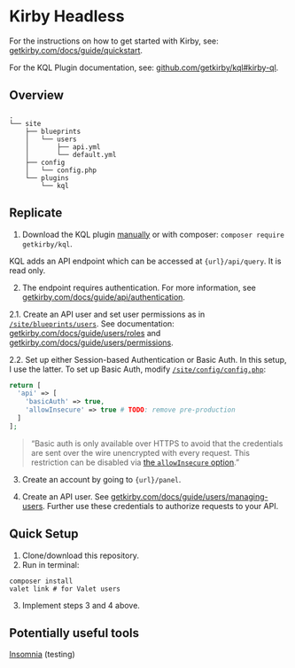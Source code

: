 # Kirby Headless

For the instructions on how to get started with Kirby, see: [getkirby.com/docs/guide/quickstart](https://getkirby.com/docs/guide/quickstart).

For the KQL Plugin documentation, see: [github.com/getkirby/kql#kirby-ql](https://github.com/getkirby/kql#kirby-ql).

## Overview

```
.
└── site
    ├── blueprints
    │   └── users
    │       ├── api.yml
    │       └── default.yml
    ├── config
    │   └── config.php
    └── plugins
        └── kql
```

## Replicate

1. Download the KQL plugin [manually](https://github.com/getkirby/kql/releases) or with composer: `composer require getkirby/kql`.

KQL adds an API endpoint which can be accessed at `{url}/api/query`. It is read only.

2. The endpoint requires authentication. For more information, see [getkirby.com/docs/guide/api/authentication](https://getkirby.com/docs/guide/api/authentication).

2.1. Create an API user and set user permissions as in [`/site/blueprints/users`](https://github.com/stuymedova/kirby-headless/tree/main/site/blueprints/users). See documentation: [getkirby.com/docs/guide/users/roles](https://getkirby.com/docs/guide/users/roles) and [getkirby.com/docs/guide/users/permissions](https://getkirby.com/docs/guide/users/permissions).

2.2. Set up either Session-based Authentication or Basic Auth. In this setup, I use the latter. To set up Basic Auth, modify [`/site/config/config.php`](https://github.com/stuymedova/kirby-headless/blob/main/site/config/config.php):
```php
return [
  'api' => [
    'basicAuth' => true,
    'allowInsecure' => true # TODO: remove pre-production
  ]
];
```
> “Basic auth is only available over HTTPS to avoid that the credentials are sent over the wire unencrypted with every request. This restriction can be disabled via [the `allowInsecure` option](https://getkirby.com/docs/reference/system/options/api#allow-insecure-requests).”

3. Create an account by going to `{url}/panel`.

4. Create an API user. See [getkirby.com/docs/guide/users/managing-users](https://getkirby.com/docs/guide/users/managing-users). Further use these credentials to authorize requests to your API.

## Quick Setup

1. Clone/download this repository.
2. Run in terminal: 
```shell
composer install
valet link # for Valet users
```
3. Implement steps 3 and 4 above.

## Potentially useful tools
[Insomnia](https://insomnia.rest) (testing)

